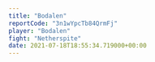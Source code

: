 ```yaml
---
title: "Bodalen"
reportCode: "3n1wYpcTb84QrmFj"
player: "Bodalen"
fight: "Netherspite"
date: 2021-07-18T18:55:34.719000+00:00
---
```

